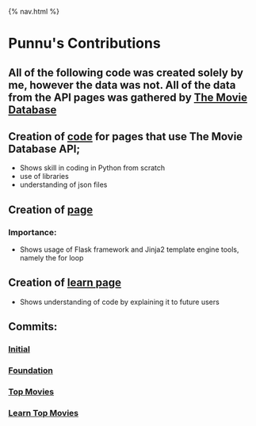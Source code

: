 {% nav.html %}

# Punnu's Contributions

## All of the following code was created solely by me, however the data was not. All of the data from the API pages was gathered by [The Movie Database](https://www.themoviedb.org/?language=en-US)

## Creation of [code](https://github.com/AkhilNandhakumar/Guython/blob/main/popcorncritics/__init__.py) for pages that use The Movie Database API;
- Shows skill in coding in Python from scratch
- use of libraries
- understanding of json files

## Creation of [page](https://github.com/AkhilNandhakumar/Guython/blob/main/templates/popcornpages/top)
### Importance:
- Shows usage of Flask framework and Jinja2 template engine tools, namely the for loop

## Creation of [learn page](https://github.com/AkhilNandhakumar/Guython/blob/main/templates/popcornpages/topL)
- Shows understanding of code by explaining it to future users

## Commits:
### [Initial](https://github.com/PunarvasuS/PopcornCritics/commit/c90be69af0e0f5eab2a0c7bac087b158f615f8ed)

### [Foundation](https://github.com/PunarvasuS/PopcornCritics/commit/a651d3bf1fb77c0fa713e666d4178f992fc56b98)

### [Top Movies](https://github.com/PunarvasuS/PopcornCritics/commit/a0b60ee3bcf01585553309664e4bbce01eee1b62)

### [Learn Top Movies](https://github.com/AkhilNandhakumar/Guython/commit/0451ccc383aafd016144314ba9016a5f480c8a4f)

